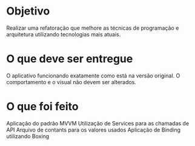 # Objetivo

Realizar uma refatoração que melhore as técnicas de programação e arquitetura utilizando tecnologias mais atuais.

# O que deve ser entregue

O aplicativo funcionando exatamente como está na versão original. O comportamento e o visual não devem ser alterados.

# O que foi feito

Aplicação do padrão MVVM
Utilização de Services para as chamadas de API
Arquivo de contants para os valores usados
Aplicação de Binding utilizando Boxing